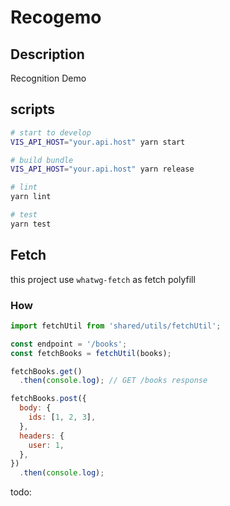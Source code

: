 # Recogemo

## Description
Recognition Demo

## scripts
```sh
# start to develop
VIS_API_HOST="your.api.host" yarn start

# build bundle
VIS_API_HOST="your.api.host" yarn release

# lint
yarn lint

# test
yarn test
```

## Fetch
this project use `whatwg-fetch` as fetch polyfill

### How
```js
import fetchUtil from 'shared/utils/fetchUtil';

const endpoint = '/books';
const fetchBooks = fetchUtil(books);

fetchBooks.get()
  .then(console.log); // GET /books response

fetchBooks.post({
  body: {
    ids: [1, 2, 3],
  },
  headers: {
    user: 1,
  },
})
  .then(console.log);

```

todo:
